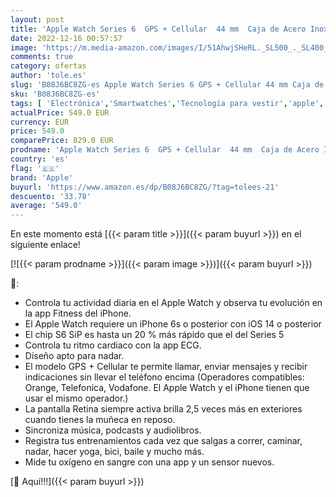 ```yaml
---
layout: post
title: 'Apple Watch Series 6  GPS + Cellular  44 mm  Caja de Acero Inoxidable en Oro - Pulsera Milanese Loop en Oro'
date: 2022-12-16 00:57:57
image: 'https://m.media-amazon.com/images/I/51AhwjSHeRL._SL500_._SL400_.jpg'
comments: true
category: ofertas
author: 'tole.es'
slug: 'B08J6BC8ZG-es Apple Watch Series 6 GPS + Cellular 44 mm Caja de Acero...'
sku: 'B08J6BC8ZG-es'
tags: [ 'Electrónica','Smartwatches','Tecnología para vestir','apple','🇪🇸', ]
actualPrice: 549.0 EUR
currency: EUR
price: 549.0
comparePrice: 829.0 EUR
prodname: 'Apple Watch Series 6  GPS + Cellular  44 mm  Caja de Acero Inoxidable en Oro - Pulsera Milanese Loop en Oro'
country: 'es'
flag: '🇪🇸'
brand: 'Apple'
buyurl: 'https://www.amazon.es/dp/B08J6BC8ZG/?tag=tolees-21'
descuento: '33.78'
average: '549.0'
---
```


En este momento está [{{< param title >}}]({{< param buyurl >}}) en el siguiente enlace!

[![{{< param prodname >}}]({{< param image >}})]({{< param buyurl >}})

🔎:

- Controla tu actividad diaria en el Apple Watch y observa tu evolución en la app Fitness del iPhone.
- El Apple Watch requiere un iPhone 6s o posterior con iOS 14 o posterior
- El chip S6 SiP es hasta un 20 % más rápido que el del Series 5
- Controla tu ritmo cardiaco con la app ECG.
- Diseño apto para nadar.
- El modelo GPS + Cellular te permite llamar, enviar mensajes y recibir indicaciones sin llevar el teléfono encima (Operadores compatibles: Orange, Telefonica, Vodafone. El Apple Watch y el iPhone tienen que usar el mismo operador.)
- La pantalla Retina siempre activa brilla 2,5 veces más en exteriores cuando tienes la muñeca en reposo.
- Sincroniza música, podcasts y audiolibros.
- Registra tus entrenamientos cada vez que salgas a correr, caminar, nadar, hacer yoga, bici, baile y mucho más.
- Mide tu oxígeno en sangre con una app y un sensor nuevos.

[🛒 Aquí!!!]({{< param buyurl >}})
